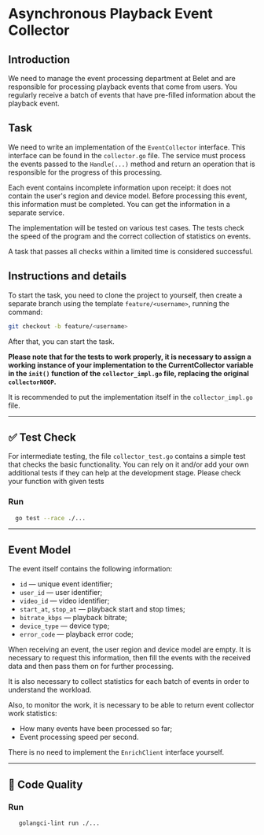 # Asynchronous Playback Event Collector

## Introduction
We need to manage the event processing department at Belet and are responsible for processing playback events that come from users. You regularly receive a batch of events that have pre-filled information about the playback event.

## Task

We need to write an implementation of the `EventCollector` interface. This interface can be found in the `collector.go` file. The service must process the events passed to the `Handle(...)` method and return an operation that is responsible for the progress of this processing.

Each event contains incomplete information upon receipt: it does not contain the user's region and device model. Before processing this event, this information must be completed. You can get the information in a separate service.

The implementation will be tested on various test cases.
The tests check the speed of the program and the correct collection of statistics on events.

A task that passes all checks within a limited time is considered successful.

## Instructions and details

To start the task, you need to clone the project to yourself, then create a separate
branch using the template `feature/<username>`, running the command:

```bash
git checkout -b feature/<username>
```

After that, you can start the task.

**Please note that for the tests to work properly, it is necessary to assign a working instance of your implementation to the CurrentCollector variable in the `init()` function of the `collector_impl.go` file, replacing the original `collectorNOOP`.**

It is recommended to put the implementation itself in the `collector_impl.go` file.

---

## ✅ Test Check
For intermediate testing, the file `collector_test.go` contains a simple test that checks the basic functionality. You can rely on it and/or add your own additional tests if they can help at the development stage.
Please check your function with given tests

### Run
```bash
  go test --race ./...
```

---

## Event Model
The event itself contains the following information:

* `id` — unique event identifier;
* `user_id` — user identifier;
* `video_id` — video identifier;
* `start_at`, `stop_at` — playback start and stop times;
* `bitrate_kbps` — playback bitrate;
* `device_type` — device type;
* `error_code` — playback error code;

When receiving an event, the user region and device model are empty. It is necessary to request this information, then fill the events with the received data and then pass them on for further processing.

It is also necessary to collect statistics for each batch of events in order to understand the workload.

Also, to monitor the work, it is necessary to be able to return event collector work statistics:

* How many events have been processed so far;
* Event processing speed per second.

There is no need to implement the `EnrichClient` interface yourself.

---

## 🧹 Code Quality

### Run
```bash
   golangci-lint run ./...
```
